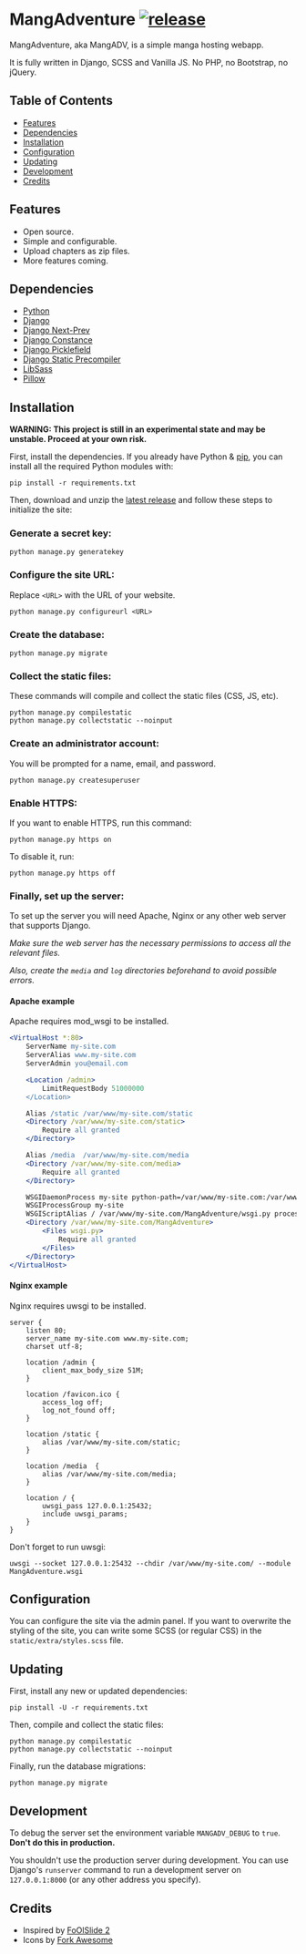 # MangAdventure [![release](https://img.shields.io/github/release/evangelos-ch/MangAdventure/all.svg)](https://github.com/evangelos-ch/MangAdventure/releases/latest)

MangAdventure, aka MangADV, is a simple manga hosting webapp.

It is fully written in Django, SCSS and Vanilla JS. No PHP, no Bootstrap, no jQuery.

## Table of Contents

- [Features](#features)
- [Dependencies](#dependencies)
- [Installation](#installation)
- [Configuration](#configuration)
- [Updating](#updating)
- [Development](#development)
- [Credits](#credits)

## Features

- Open source.
- Simple and configurable.
- Upload chapters as zip files.
- More features coming.

## Dependencies

- [Python](https://www.python.org/downloads/)
- [Django](https://www.djangoproject.com/download/)
- [Django Next-Prev](https://pypi.org/project/django-next-prev/)
- [Django Constance](https://django-constance.readthedocs.io/en/latest/#installation)
- [Django Picklefield](https://pypi.org/project/django-picklefield/)
- [Django Static Precompiler](https://django-static-precompiler.readthedocs.io/en/stable/installation.html)
- [LibSass](https://sass.github.io/libsass-python/#install)
- [Pillow](https://pillow.readthedocs.io/en/latest/installation.html#basic-installation)

## Installation

**WARNING: This project is still in an experimental state and may be unstable. Proceed at your own risk.**

First, install the dependencies. If you already have Python & [pip](https://pip.pypa.io/en/stable/installing/), you can install all the required Python modules with:

```shell
pip install -r requirements.txt
```

Then, download and unzip the [latest release](https://github.com/evangelos-ch/MangAdventure/releases/latest) and follow these steps to initialize the site:

### Generate a secret key:

```shell
python manage.py generatekey
```

### Configure the site URL:

Replace `<URL>` with the URL of your website.

```shell
python manage.py configureurl <URL>
```

### Create the database:

```shell
python manage.py migrate
```

### Collect the static files:

These commands will compile and collect the static files (CSS, JS, etc).

```shell
python manage.py compilestatic
python manage.py collectstatic --noinput
```

### Create an administrator account:

You will be prompted for a name, email, and password.

```shell
python manage.py createsuperuser
```

### Enable HTTPS:

If you want to enable HTTPS, run this command:

```shell
python manage.py https on
```

To disable it, run:

```shell
python manage.py https off
```

### Finally, set up the server:

To set up the server you will need Apache, Nginx or any other web server that supports Django.

*Make sure the web server has the necessary permissions to access all the relevant files.*

*Also, create the `media` and `log` directories beforehand to avoid possible errors.*

#### Apache example

Apache requires mod_wsgi to be installed.

```apache
<VirtualHost *:80>
    ServerName my-site.com
    ServerAlias www.my-site.com
    ServerAdmin you@email.com

    <Location /admin>
        LimitRequestBody 51000000
    </Location>

    Alias /static /var/www/my-site.com/static
    <Directory /var/www/my-site.com/static>
        Require all granted
    </Directory>

    Alias /media  /var/www/my-site.com/media
    <Directory /var/www/my-site.com/media>
        Require all granted
    </Directory>

    WSGIDaemonProcess my-site python-path=/var/www/my-site.com:/var/www/my-site.com/.venv/lib/python3.6/site-packages
    WSGIProcessGroup my-site
    WSGIScriptAlias / /var/www/my-site.com/MangAdventure/wsgi.py process-group=my-site
    <Directory /var/www/my-site.com/MangAdventure>
        <Files wsgi.py>
            Require all granted
        </Files>
    </Directory>
</VirtualHost>
```

#### Nginx example

Nginx requires uwsgi to be installed.

```nginx
server {
    listen 80;
    server_name my-site.com www.my-site.com;
    charset utf-8;

    location /admin {
        client_max_body_size 51M;
    }

    location /favicon.ico {
        access_log off;
        log_not_found off;
    }

    location /static {
        alias /var/www/my-site.com/static;
    }

    location /media  {
        alias /var/www/my-site.com/media;
    }

    location / {
        uwsgi_pass 127.0.0.1:25432;
        include uwsgi_params;
    }
}
```

Don't forget to run uwsgi:

```shell
uwsgi --socket 127.0.0.1:25432 --chdir /var/www/my-site.com/ --module MangAdventure.wsgi
```

## Configuration

You can configure the site via the admin panel. If you want to overwrite the styling of the site, you can write some SCSS (or regular CSS) in the `static/extra/styles.scss` file.

## Updating

First, install any new or updated dependencies:

```shell
pip install -U -r requirements.txt
```

Then, compile and collect the static files:

```shell
python manage.py compilestatic
python manage.py collectstatic --noinput
```

Finally, run the database migrations:
```shell
python manage.py migrate
```

## Development

To debug the server set the environment variable `MANGADV_DEBUG` to `true`. **Don't do this in production.**

You shouldn't use the production server during development. You can use Django's `runserver` command to run a development server on `127.0.0.1:8000` (or any other address you specify).

## Credits

- Inspired by [FoOlSlide 2](https://github.com/chocolatkey/FoOlSlide2)
- Icons by [Fork Awesome](https://forkawesome.github.io/Fork-Awesome/)

